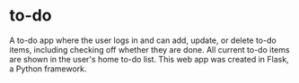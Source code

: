 # to-do

A to-do app where the user logs in and can add, update, or delete to-do items, including checking off whether they are done. 
All current to-do items are shown in the user's home to-do list.
This web app was created in Flask, a Python framework.
